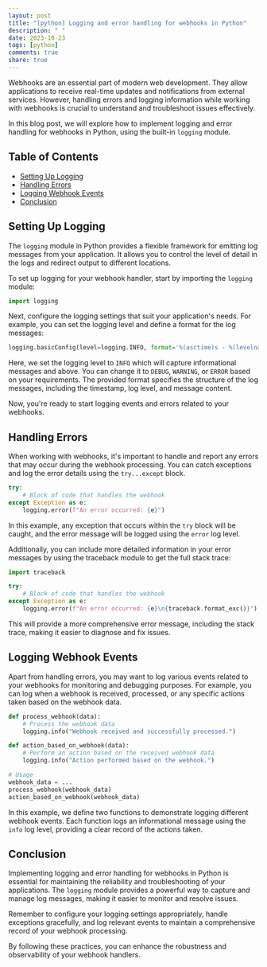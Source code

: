 ```yaml
---
layout: post
title: "[python] Logging and error handling for webhooks in Python"
description: " "
date: 2023-10-23
tags: [python]
comments: true
share: true
---
```


Webhooks are an essential part of modern web development. They allow applications to receive real-time updates and notifications from external services. However, handling errors and logging information while working with webhooks is crucial to understand and troubleshoot issues effectively.

In this blog post, we will explore how to implement logging and error handling for webhooks in Python, using the built-in `logging` module.

## Table of Contents
- [Setting Up Logging](#setting-up-logging)
- [Handling Errors](#handling-errors)
- [Logging Webhook Events](#logging-webhook-events)
- [Conclusion](#conclusion)

## Setting Up Logging

The `logging` module in Python provides a flexible framework for emitting log messages from your application. It allows you to control the level of detail in the logs and redirect output to different locations.

To set up logging for your webhook handler, start by importing the `logging` module:

```python
import logging
```

Next, configure the logging settings that suit your application's needs. For example, you can set the logging level and define a format for the log messages:

```python
logging.basicConfig(level=logging.INFO, format='%(asctime)s - %(levelname)s - %(message)s')
```

Here, we set the logging level to `INFO` which will capture informational messages and above. You can change it to `DEBUG`, `WARNING`, or `ERROR` based on your requirements. The provided format specifies the structure of the log messages, including the timestamp, log level, and message content.

Now, you're ready to start logging events and errors related to your webhooks.

## Handling Errors

When working with webhooks, it's important to handle and report any errors that may occur during the webhook processing. You can catch exceptions and log the error details using the `try...except` block.

```python
try:
    # Block of code that handles the webhook
except Exception as e:
    logging.error(f"An error occurred: {e}")
```

In this example, any exception that occurs within the `try` block will be caught, and the error message will be logged using the `error` log level.

Additionally, you can include more detailed information in your error messages by using the traceback module to get the full stack trace:

```python
import traceback

try:
    # Block of code that handles the webhook
except Exception as e:
    logging.error(f"An error occurred: {e}\n{traceback.format_exc()}")
```

This will provide a more comprehensive error message, including the stack trace, making it easier to diagnose and fix issues.

## Logging Webhook Events

Apart from handling errors, you may want to log various events related to your webhooks for monitoring and debugging purposes. For example, you can log when a webhook is received, processed, or any specific actions taken based on the webhook data.

```python
def process_webhook(data):
    # Process the webhook data
    logging.info("Webhook received and successfully processed.")

def action_based_on_webhook(data):
    # Perform an action based on the received webhook data
    logging.info("Action performed based on the webhook.")

# Usage
webhook_data = ...
process_webhook(webhook_data)
action_based_on_webhook(webhook_data)
```

In this example, we define two functions to demonstrate logging different webhook events. Each function logs an informational message using the `info` log level, providing a clear record of the actions taken.

## Conclusion

Implementing logging and error handling for webhooks in Python is essential for maintaining the reliability and troubleshooting of your applications. The `logging` module provides a powerful way to capture and manage log messages, making it easier to monitor and resolve issues.

Remember to configure your logging settings appropriately, handle exceptions gracefully, and log relevant events to maintain a comprehensive record of your webhook processing.

By following these practices, you can enhance the robustness and observability of your webhook handlers.